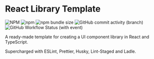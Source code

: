 # React Library Template

![NPM](https://img.shields.io/npm/l/%40yukioru%2Freact-library)
![npm](https://img.shields.io/npm/v/%40yukioru%2Freact-library)
![npm bundle size](https://img.shields.io/bundlephobia/minzip/%40yukioru%2Freact-library)
![GitHub commit activity (branch)](https://img.shields.io/github/commit-activity/t/yukioru/react-library)
![GitHub Workflow Status (with event)](https://img.shields.io/github/actions/workflow/status/yukioru/react-library/gh-pages.yml?label=docs%20build&link=https%3A%2F%2Fyukioru.github.io%2Freact-library%2F)

A ready-made template for creating a UI component library in React and TypeScript.

Supercharged with ESLint, Prettier, Husky, Lint-Staged and Ladle.
